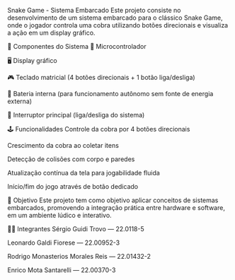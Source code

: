 Snake Game - Sistema Embarcado
Este projeto consiste no desenvolvimento de um sistema embarcado para o clássico Snake Game, onde o jogador controla uma cobra utilizando botões direcionais e visualiza a ação em um display gráfico.

🔧 Componentes do Sistema
🧠 Microcontrolador

🖥️ Display gráfico

🎮 Teclado matricial (4 botões direcionais + 1 botão liga/desliga)

🔋 Bateria interna (para funcionamento autônomo sem fonte de energia externa)

🔌 Interruptor principal (liga/desliga do sistema)

🕹️ Funcionalidades
Controle da cobra por 4 botões direcionais

Crescimento da cobra ao coletar itens

Detecção de colisões com corpo e paredes

Atualização contínua da tela para jogabilidade fluida

Início/fim do jogo através de botão dedicado

🎯 Objetivo
Este projeto tem como objetivo aplicar conceitos de sistemas embarcados, promovendo a integração prática entre hardware e software, em um ambiente lúdico e interativo.

👨‍💻 Integrantes
Sérgio Guidi Trovo — 22.0118-5

Leonardo Galdi Fiorese — 22.00952-3

Rodrigo Monasterios Morales Reis — 22.01432-2

Enrico Mota Santarelli — 22.00370-3
